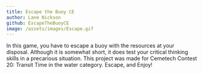 ```yaml
---
title: Escape the Buoy CE
author: Lane Nickson
github: EscapeTheBuoyCE
image: /assets/images/Escape.gif
---
```

In this game, you have to escape a buoy with the resources at your disposal. Although it is somewhat short, it does test your critical thinking skills in a precarious situation. This project was made for Cemetech Contest 20: Transit Time in the water category. Escape, and Enjoy!
